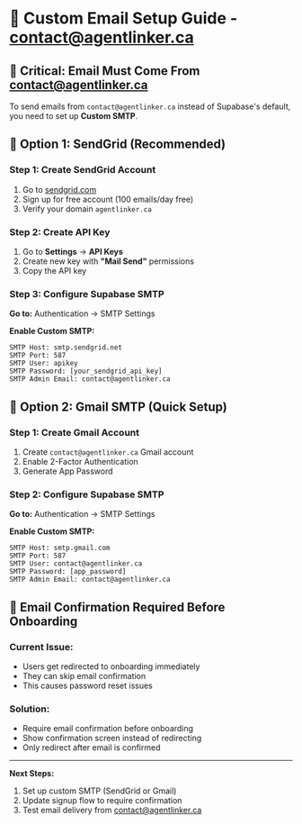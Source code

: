 # 🔧 Custom Email Setup Guide - contact@agentlinker.ca

## 🚨 Critical: Email Must Come From contact@agentlinker.ca

To send emails from `contact@agentlinker.ca` instead of Supabase's default, you need to set up **Custom SMTP**.

## 📧 Option 1: SendGrid (Recommended)

### Step 1: Create SendGrid Account
1. Go to [sendgrid.com](https://sendgrid.com)
2. Sign up for free account (100 emails/day free)
3. Verify your domain `agentlinker.ca`

### Step 2: Create API Key
1. Go to **Settings** → **API Keys**
2. Create new key with **"Mail Send"** permissions
3. Copy the API key

### Step 3: Configure Supabase SMTP
**Go to:** Authentication → SMTP Settings

**Enable Custom SMTP:**
```
SMTP Host: smtp.sendgrid.net
SMTP Port: 587
SMTP User: apikey
SMTP Password: [your_sendgrid_api_key]
SMTP Admin Email: contact@agentlinker.ca
```

## 📧 Option 2: Gmail SMTP (Quick Setup)

### Step 1: Create Gmail Account
1. Create `contact@agentlinker.ca` Gmail account
2. Enable 2-Factor Authentication
3. Generate App Password

### Step 2: Configure Supabase SMTP
**Go to:** Authentication → SMTP Settings

**Enable Custom SMTP:**
```
SMTP Host: smtp.gmail.com
SMTP Port: 587
SMTP User: contact@agentlinker.ca
SMTP Password: [app_password]
SMTP Admin Email: contact@agentlinker.ca
```

## 🔧 Email Confirmation Required Before Onboarding

### Current Issue:
- Users get redirected to onboarding immediately
- They can skip email confirmation
- This causes password reset issues

### Solution:
- Require email confirmation before onboarding
- Show confirmation screen instead of redirecting
- Only redirect after email is confirmed

---

**Next Steps:**
1. Set up custom SMTP (SendGrid or Gmail)
2. Update signup flow to require confirmation
3. Test email delivery from contact@agentlinker.ca
